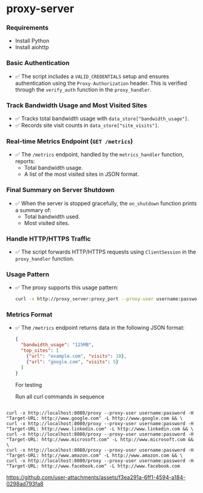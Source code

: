 # proxy-server

### Requirements

- Install Python
- Install aiohttp

### Basic Authentication
- ✅ The script includes a `VALID_CREDENTIALS` setup and ensures authentication using the `Proxy-Authorization` header. This is verified through the `verify_auth` function in the `proxy_handler`.

### Track Bandwidth Usage and Most Visited Sites
- ✅ Tracks total bandwidth usage with `data_store["bandwidth_usage"]`.
- ✅ Records site visit counts in `data_store["site_visits"]`.

### Real-time Metrics Endpoint (`GET /metrics`)
- ✅ The `/metrics` endpoint, handled by the `metrics_handler` function, reports:
  - Total bandwidth usage.
  - A list of the most visited sites in JSON format.

### Final Summary on Server Shutdown
- ✅ When the server is stopped gracefully, the `on_shutdown` function prints a summary of:
  - Total bandwidth used.
  - Most visited sites.

### Handle HTTP/HTTPS Traffic
- ✅ The script forwards HTTP/HTTPS requests using `ClientSession` in the `proxy_handler` function.

### Usage Pattern
- ✅ The proxy supports this usage pattern:
  
  ```bash
  curl -x http://proxy_server:proxy_port --proxy-user username:password -L <http://url>
  ```

### Metrics Format
- ✅ The `/metrics` endpoint returns data in the following JSON format:
  
  ```json
  {
    "bandwidth_usage": "125MB",
    "top_sites": [
      {"url": "example.com", "visits": 10},
      {"url": "google.com", "visits": 5}
    ]
  }
  ```

  For testing

   Run all curl commands in sequence

```

curl -x http://localhost:8080/proxy --proxy-user username:password -H "Target-URL: http://www.google.com" -L http://www.google.com && \
curl -x http://localhost:8080/proxy --proxy-user username:password -H "Target-URL: http://www.linkedin.com" -L http://www.linkedin.com && \
curl -x http://localhost:8080/proxy --proxy-user username:password -H "Target-URL: http://www.microsoft.com" -L http://www.microsoft.com && \
curl -x http://localhost:8080/proxy --proxy-user username:password -H "Target-URL: http://www.amazon.com" -L http://www.amazon.com && \
curl -x http://localhost:8080/proxy --proxy-user username:password -H "Target-URL: http://www.facebook.com" -L http://www.facebook.com

```



https://github.com/user-attachments/assets/f3ea291a-6ff1-4594-a184-0298ad793fa8


